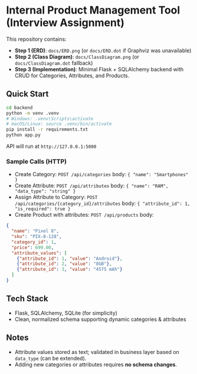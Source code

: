 # Internal Product Management Tool (Interview Assignment)

This repository contains:
- **Step 1 (ERD)**: `docs/ERD.png` (or `docs/ERD.dot` if Graphviz was unavailable)
- **Step 2 (Class Diagram)**: `docs/ClassDiagram.png` (or `docs/ClassDiagram.dot` fallback)
- **Step 3 (Implementation)**: Minimal Flask + SQLAlchemy backend with CRUD for Categories, Attributes, and Products.

## Quick Start

```bash
cd backend
python -m venv .venv
# Windows: .venv\Scripts\activate
# macOS/Linux: source .venv/bin/activate
pip install -r requirements.txt
python app.py
```

API will run at `http://127.0.0.1:5000`

### Sample Calls (HTTP)
- Create Category: `POST /api/categories` body: `{ "name": "Smartphones" }`
- Create Attribute: `POST /api/attributes` body: `{ "name": "RAM", "data_type": "string" }`
- Assign Attribute to Category: `POST /api/categories/{category_id}/attributes` body: `{ "attribute_id": 1, "is_required": true }`
- Create Product with attributes: `POST /api/products` body:
```json
{
  "name": "Pixel 8",
  "sku": "PIX-8-128",
  "category_id": 1,
  "price": 699.00,
  "attribute_values": [
    {"attribute_id": 1, "value": "Android"},
    {"attribute_id": 2, "value": "8GB"},
    {"attribute_id": 3, "value": "4575 mAh"}
  ]
}
```

## Tech Stack
- Flask, SQLAlchemy, SQLite (for simplicity)
- Clean, normalized schema supporting dynamic categories & attributes

## Notes
- Attribute values stored as text; validated in business layer based on `data_type` (can be extended).
- Adding new categories or attributes requires **no schema changes**.
